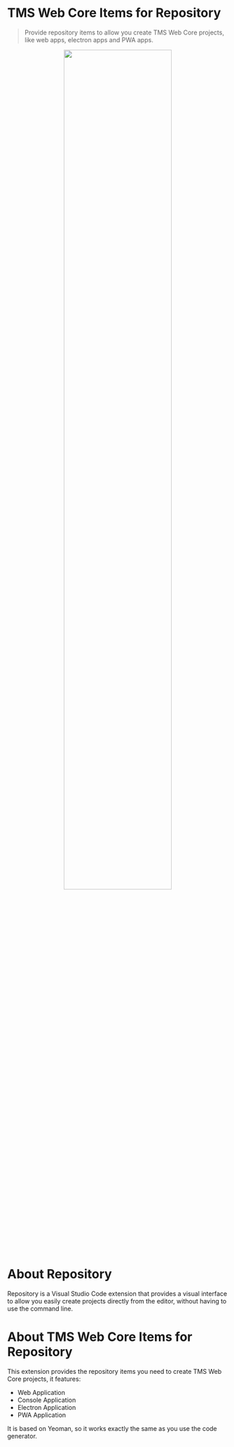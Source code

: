 # TMS Web Core Items for Repository

> Provide repository items to allow you create TMS Web Core projects, like web apps, electron apps and PWA apps.

<p align="center">
<img width="70%" src="https://raw.githubusercontent.com/qadram/repository.vscode.extensions/main/items_animation.gif" />
</p>

# About Repository

Repository is a Visual Studio Code extension that provides a visual interface to allow you easily create projects directly from the editor, without having to use the command line.

# About TMS Web Core Items for Repository

This extension provides the repository items you need to create TMS Web Core projects, it features:

- Web Application
- Console Application
- Electron Application
- PWA Application

It is based on Yeoman, so it works exactly the same as you use the code generator.
